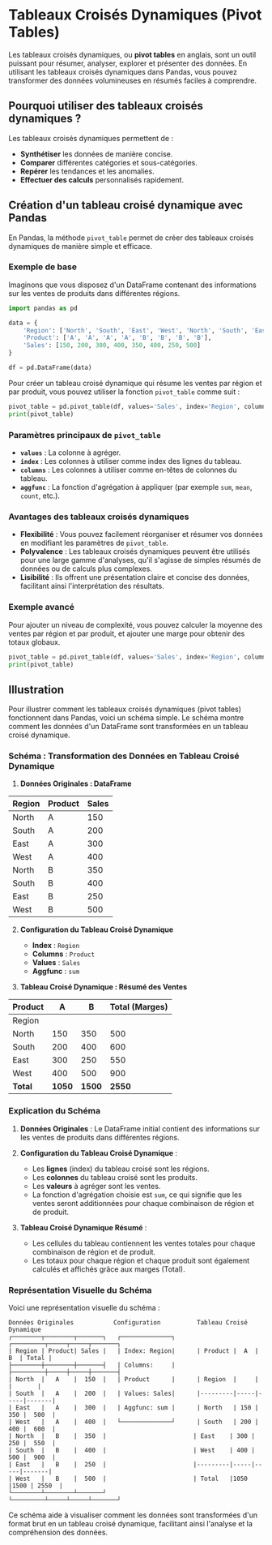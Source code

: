 # Tableaux Croisés Dynamiques (Pivot Tables)

Les tableaux croisés dynamiques, ou **pivot tables** en anglais, sont un outil puissant pour résumer, analyser, explorer et présenter des données. En utilisant les tableaux croisés dynamiques dans Pandas, vous pouvez transformer des données volumineuses en résumés faciles à comprendre.

## Pourquoi utiliser des tableaux croisés dynamiques ?

Les tableaux croisés dynamiques permettent de :
- **Synthétiser** les données de manière concise.
- **Comparer** différentes catégories et sous-catégories.
- **Repérer** les tendances et les anomalies.
- **Effectuer des calculs** personnalisés rapidement.

## Création d'un tableau croisé dynamique avec Pandas

En Pandas, la méthode `pivot_table` permet de créer des tableaux croisés dynamiques de manière simple et efficace.

### Exemple de base

Imaginons que vous disposez d'un DataFrame contenant des informations sur les ventes de produits dans différentes régions.

```python
import pandas as pd

data = {
    'Region': ['North', 'South', 'East', 'West', 'North', 'South', 'East', 'West'],
    'Product': ['A', 'A', 'A', 'A', 'B', 'B', 'B', 'B'],
    'Sales': [150, 200, 300, 400, 350, 400, 250, 500]
}

df = pd.DataFrame(data)
```

Pour créer un tableau croisé dynamique qui résume les ventes par région et par produit, vous pouvez utiliser la fonction `pivot_table` comme suit :

```python
pivot_table = pd.pivot_table(df, values='Sales', index='Region', columns='Product', aggfunc='sum')
print(pivot_table)
```

### Paramètres principaux de `pivot_table`

- **`values`** : La colonne à agréger.
- **`index`** : Les colonnes à utiliser comme index des lignes du tableau.
- **`columns`** : Les colonnes à utiliser comme en-têtes de colonnes du tableau.
- **`aggfunc`** : La fonction d'agrégation à appliquer (par exemple `sum`, `mean`, `count`, etc.).

### Avantages des tableaux croisés dynamiques

- **Flexibilité** : Vous pouvez facilement réorganiser et résumer vos données en modifiant les paramètres de `pivot_table`.
- **Polyvalence** : Les tableaux croisés dynamiques peuvent être utilisés pour une large gamme d'analyses, qu'il s'agisse de simples résumés de données ou de calculs plus complexes.
- **Lisibilité** : Ils offrent une présentation claire et concise des données, facilitant ainsi l'interprétation des résultats.

### Exemple avancé

Pour ajouter un niveau de complexité, vous pouvez calculer la moyenne des ventes par région et par produit, et ajouter une marge pour obtenir des totaux globaux.

```python
pivot_table = pd.pivot_table(df, values='Sales', index='Region', columns='Product', aggfunc='mean', margins=True, margins_name='Total')
print(pivot_table)
```

## Illustration 

Pour illustrer comment les tableaux croisés dynamiques (pivot tables) fonctionnent dans Pandas, voici un schéma simple. Le schéma montre comment les données d'un DataFrame sont transformées en un tableau croisé dynamique.

### Schéma : Transformation des Données en Tableau Croisé Dynamique

1. **Données Originales : DataFrame**

| Region | Product | Sales |
|--------|---------|-------|
| North  | A       | 150   |
| South  | A       | 200   |
| East   | A       | 300   |
| West   | A       | 400   |
| North  | B       | 350   |
| South  | B       | 400   |
| East   | B       | 250   |
| West   | B       | 500   |

2. **Configuration du Tableau Croisé Dynamique**
   - **Index** : `Region`
   - **Columns** : `Product`
   - **Values** : `Sales`
   - **Aggfunc** : `sum`

3. **Tableau Croisé Dynamique : Résumé des Ventes**

| Product | A   | B   | Total (Marges) |
|---------|-----|-----|----------------|
| Region  |     |     |                |
| North   | 150 | 350 | 500            |
| South   | 200 | 400 | 600            |
| East    | 300 | 250 | 550            |
| West    | 400 | 500 | 900            |
| **Total** | **1050** | **1500** | **2550** |

### Explication du Schéma

1. **Données Originales** : Le DataFrame initial contient des informations sur les ventes de produits dans différentes régions.

2. **Configuration du Tableau Croisé Dynamique** :
   - Les **lignes** (index) du tableau croisé sont les régions.
   - Les **colonnes** du tableau croisé sont les produits.
   - Les **valeurs** à agréger sont les ventes.
   - La fonction d'agrégation choisie est `sum`, ce qui signifie que les ventes seront additionnées pour chaque combinaison de région et de produit.

3. **Tableau Croisé Dynamique Résumé** :
   - Les cellules du tableau contiennent les ventes totales pour chaque combinaison de région et de produit.
   - Les totaux pour chaque région et chaque produit sont également calculés et affichés grâce aux marges (Total).

### Représentation Visuelle du Schéma

Voici une représentation visuelle du schéma :

```plaintext
Données Originales           Configuration          Tableau Croisé Dynamique
┌────────┬────────┬───────┐   ┌──────────────┐      ┌─────────┬─────┬─────┬───────┐
| Region | Product| Sales |   | Index: Region|      | Product |  A  |  B  | Total |
├────────┼────────┼───────┤   | Columns:     |      ├─────────┼─────┼─────┼───────┤
| North  |   A    |  150  |   | Product      |      | Region  |     |     |       |
| South  |   A    |  200  |   | Values: Sales|      |---------|-----|-----|-------|
| East   |   A    |  300  |   | Aggfunc: sum |      | North   | 150 | 350 |  500  |
| West   |   A    |  400  |   └──────────────┘      | South   | 200 | 400 |  600  |
| North  |   B    |  350  |                        | East    | 300 | 250 |  550  |
| South  |   B    |  400  |                        | West    | 400 | 500 |  900  |
| East   |   B    |  250  |                        |---------|-----|-----|-------|
| West   |   B    |  500  |                        | Total   |1050 |1500 | 2550  |
└────────┴────────┴───────┘                        └─────────┴─────┴─────┴───────┘
```

Ce schéma aide à visualiser comment les données sont transformées d'un format brut en un tableau croisé dynamique, facilitant ainsi l'analyse et la compréhension des données.